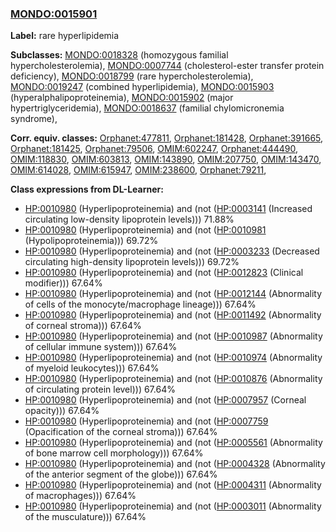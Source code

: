 
### [MONDO:0015901](http://purl.obolibrary.org/obo/MONDO_0015901)
**Label:** rare hyperlipidemia

**Subclasses:** [MONDO:0018328](http://purl.obolibrary.org/obo/MONDO_0018328) (homozygous familial hypercholesterolemia), [MONDO:0007744](http://purl.obolibrary.org/obo/MONDO_0007744) (cholesterol-ester transfer protein deficiency), [MONDO:0018799](http://purl.obolibrary.org/obo/MONDO_0018799) (rare hypercholesterolemia), [MONDO:0019247](http://purl.obolibrary.org/obo/MONDO_0019247) (combined hyperlipidemia), [MONDO:0015903](http://purl.obolibrary.org/obo/MONDO_0015903) (hyperalphalipoproteinemia), [MONDO:0015902](http://purl.obolibrary.org/obo/MONDO_0015902) (major hypertriglyceridemia), [MONDO:0018637](http://purl.obolibrary.org/obo/MONDO_0018637) (familial chylomicronemia syndrome), 

**Corr. equiv. classes:** [Orphanet:477811](http://www.orpha.net/ORDO/Orphanet_477811), [Orphanet:181428](http://www.orpha.net/ORDO/Orphanet_181428), [Orphanet:391665](http://www.orpha.net/ORDO/Orphanet_391665), [Orphanet:181425](http://www.orpha.net/ORDO/Orphanet_181425), [Orphanet:79506](http://www.orpha.net/ORDO/Orphanet_79506), [OMIM:602247](http://purl.obolibrary.org/obo/OMIM_602247), [Orphanet:444490](http://www.orpha.net/ORDO/Orphanet_444490), [OMIM:118830](http://purl.obolibrary.org/obo/OMIM_118830), [OMIM:603813](http://purl.obolibrary.org/obo/OMIM_603813), [OMIM:143890](http://purl.obolibrary.org/obo/OMIM_143890), [OMIM:207750](http://purl.obolibrary.org/obo/OMIM_207750), [OMIM:143470](http://purl.obolibrary.org/obo/OMIM_143470), [OMIM:614028](http://purl.obolibrary.org/obo/OMIM_614028), [OMIM:615947](http://purl.obolibrary.org/obo/OMIM_615947), [OMIM:238600](http://purl.obolibrary.org/obo/OMIM_238600), [Orphanet:79211](http://www.orpha.net/ORDO/Orphanet_79211), 

**Class expressions from DL-Learner:**

- [HP:0010980](http://purl.obolibrary.org/obo/HP_0010980) (Hyperlipoproteinemia) and (not ([HP:0003141](http://purl.obolibrary.org/obo/HP_0003141) (Increased circulating low-density lipoprotein levels))) 71.88%
- [HP:0010980](http://purl.obolibrary.org/obo/HP_0010980) (Hyperlipoproteinemia) and (not ([HP:0010981](http://purl.obolibrary.org/obo/HP_0010981) (Hypolipoproteinemia))) 69.72%
- [HP:0010980](http://purl.obolibrary.org/obo/HP_0010980) (Hyperlipoproteinemia) and (not ([HP:0003233](http://purl.obolibrary.org/obo/HP_0003233) (Decreased circulating high-density lipoprotein levels))) 69.72%
- [HP:0010980](http://purl.obolibrary.org/obo/HP_0010980) (Hyperlipoproteinemia) and (not ([HP:0012823](http://purl.obolibrary.org/obo/HP_0012823) (Clinical modifier))) 67.64%
- [HP:0010980](http://purl.obolibrary.org/obo/HP_0010980) (Hyperlipoproteinemia) and (not ([HP:0012144](http://purl.obolibrary.org/obo/HP_0012144) (Abnormality of cells of the monocyte/macrophage lineage))) 67.64%
- [HP:0010980](http://purl.obolibrary.org/obo/HP_0010980) (Hyperlipoproteinemia) and (not ([HP:0011492](http://purl.obolibrary.org/obo/HP_0011492) (Abnormality of corneal stroma))) 67.64%
- [HP:0010980](http://purl.obolibrary.org/obo/HP_0010980) (Hyperlipoproteinemia) and (not ([HP:0010987](http://purl.obolibrary.org/obo/HP_0010987) (Abnormality of cellular immune system))) 67.64%
- [HP:0010980](http://purl.obolibrary.org/obo/HP_0010980) (Hyperlipoproteinemia) and (not ([HP:0010974](http://purl.obolibrary.org/obo/HP_0010974) (Abnormality of myeloid leukocytes))) 67.64%
- [HP:0010980](http://purl.obolibrary.org/obo/HP_0010980) (Hyperlipoproteinemia) and (not ([HP:0010876](http://purl.obolibrary.org/obo/HP_0010876) (Abnormality of circulating protein level))) 67.64%
- [HP:0010980](http://purl.obolibrary.org/obo/HP_0010980) (Hyperlipoproteinemia) and (not ([HP:0007957](http://purl.obolibrary.org/obo/HP_0007957) (Corneal opacity))) 67.64%
- [HP:0010980](http://purl.obolibrary.org/obo/HP_0010980) (Hyperlipoproteinemia) and (not ([HP:0007759](http://purl.obolibrary.org/obo/HP_0007759) (Opacification of the corneal stroma))) 67.64%
- [HP:0010980](http://purl.obolibrary.org/obo/HP_0010980) (Hyperlipoproteinemia) and (not ([HP:0005561](http://purl.obolibrary.org/obo/HP_0005561) (Abnormality of bone marrow cell morphology))) 67.64%
- [HP:0010980](http://purl.obolibrary.org/obo/HP_0010980) (Hyperlipoproteinemia) and (not ([HP:0004328](http://purl.obolibrary.org/obo/HP_0004328) (Abnormality of the anterior segment of the globe))) 67.64%
- [HP:0010980](http://purl.obolibrary.org/obo/HP_0010980) (Hyperlipoproteinemia) and (not ([HP:0004311](http://purl.obolibrary.org/obo/HP_0004311) (Abnormality of macrophages))) 67.64%
- [HP:0010980](http://purl.obolibrary.org/obo/HP_0010980) (Hyperlipoproteinemia) and (not ([HP:0003011](http://purl.obolibrary.org/obo/HP_0003011) (Abnormality of the musculature))) 67.64%



